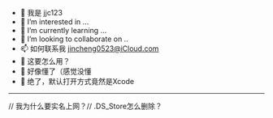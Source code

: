 - 👋 我是 jjc123
- 👀 I’m interested in ...
- 🌱 I’m currently learning ...
- 💞️ I’m looking to collaborate on ..
- 📫 如何联系我 jincheng0523@iCloud.com
- 🥱 这要怎么用？
- 😬 好像懂了（感觉没懂
- 🤮 绝了，默认打开方式竟然是Xcode

---

// 我为什么要实名上网？// .DS_Store怎么删除？

<!---
jjc123-PBAS/jjc123-PBAS is a ✨ special ✨ repository because its `README.md` (this file) appears on your GitHub profile.
You can click the Preview link to take a look at your changes.
--->
